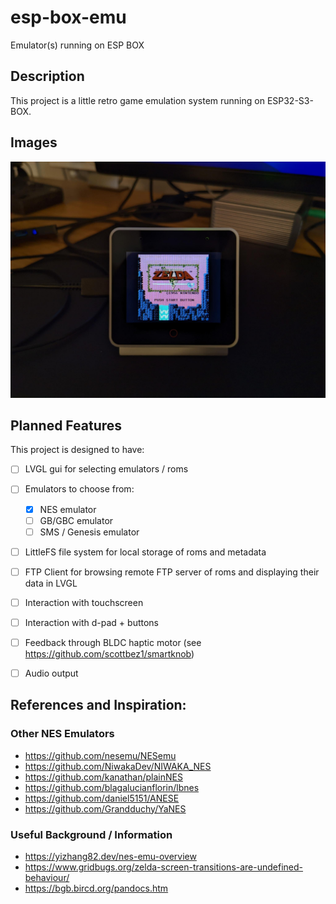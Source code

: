 # esp-box-emu
Emulator(s) running on ESP BOX

## Description

This project is a little retro game emulation system running on ESP32-S3-BOX.

## Images

![zelda](./images/zelda.jpeg)

## Planned Features

This project is designed to have:

 - [ ] LVGL gui for selecting emulators / roms
 - [ ] Emulators to choose from:
   - [x] NES emulator
   - [ ] GB/GBC emulator
   - [ ] SMS / Genesis emulator
 - [ ] LittleFS file system for local storage of roms and metadata
 - [ ] FTP Client for browsing remote FTP server of roms and displaying their
       data in LVGL
 - [ ] Interaction with touchscreen
 - [ ] Interaction with d-pad + buttons
 - [ ] Feedback through BLDC haptic motor (see
       https://github.com/scottbez1/smartknob)
 - [ ] Audio output


## References and Inspiration:

### Other NES Emulators
* https://github.com/nesemu/NESemu
* https://github.com/NiwakaDev/NIWAKA_NES
* https://github.com/kanathan/plainNES
* https://github.com/blagalucianflorin/lbnes
* https://github.com/daniel5151/ANESE
* https://github.com/Grandduchy/YaNES

### Useful Background / Information
* https://yizhang82.dev/nes-emu-overview
* https://www.gridbugs.org/zelda-screen-transitions-are-undefined-behaviour/
* https://bgb.bircd.org/pandocs.htm
